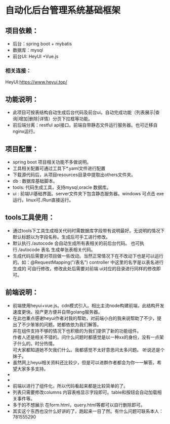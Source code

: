 自动化后台管理系统基础框架  
===
项目依赖：
-------
* 后台：spring boot + mybatis
* 数据库：mysql 
* 前台UI: HeyUI +Vue.js  

### 相关连接：
HeyUI:https://www.heyui.top/
## 功能说明：
  * 此项目可按表结构自动生成后台代码及前台ui。自动完成功能（列表展示|查询|增加|删除|详情）分页下拉框等功能。
  * 前后端分离：restful api接口。前端自带静态文件运行服务器。也可迁移自nginx运行。
## 项目配置：
 * spring boot 项目相关功能不多做说明。
 * 工具相关配置可通过工具下*.yaml文件进行配置
 * 下载源代码后，从项目resources目录中提取出others文件夹。
 * db : 数据库基础脚本。
 * tools: 代码生成工具，支持mysql,oracle 数据库。
 * ui : 前端UI基础界面。server文件夹下包含静态服务器。windows 可点击 exe运行。linux可./Run直接运行。
 
 ## tools工具使用：
  * 通过tools下工具生成相关代码时需数据库字段带有说明最好。无说明的情况下默认标题以为字段名称。生成后可手工进行修改。
  * 默认执行./autocode 会自动生成所有表相关的前后台代码。 也可执行./autocode 表名 生成单张表相关代码。
  * 生成代码后需要对项目做一些改动。当然正常情况下在不改动下也是可以运行的。如：@RequestMapping("/表名") controller 中这里的名字是以表名进行生成的
  可自行修改，修改此处后需要对前端 ui对应的目录进行同样的修改即可。  
  
## 前端说明： 
 * 前端使用heyui+vue.js。cdn模式引入。相比主流node构建前端，此结构开发速度更快。投产更方便并自带golang服务器。  
 * 在此也重点感谢heyui作者对我的帮助，对前端小白的我来说帮助了不少，提出了不少笨笨的问题。她都依依为我们解答。    
   并在组件支持不够的情况下也积极的为我们提供了新的功能组件。  
   作者人还是相关不错的。问什么问题时都感觉是以一种xx的身份，没有一点架子什么的。时分热情。  
   可大家都知道她不欠我们什么。我都感觉不太好意思问太多问题。 听说还是个妹子。  
 * 虽然网上heyui相关资料还比较少，但是可以进群作者都会为你一一解答。希望大家多多支持。  
 * 
 *  
 * 前端以进行了组件化，所以代码看起来都是比较简单的了。
 * 列表只需要修改columns 内容表格显示字段即可。table和按钮会自动加载相关事件等。
 * 多于的不想展示 在form.html，query.html等都可以自行删除即可。
 * 其实这个东西也没什么好讲的了，跑起来一目了然。有什么问题可联系本人：781555290
